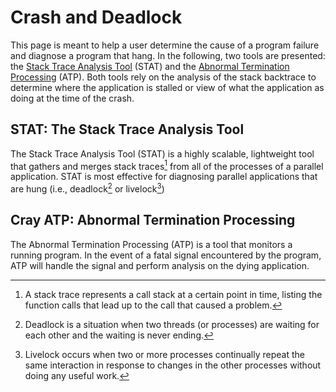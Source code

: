 # Crash and Deadlock

[1]: #stat-the-stack-trace-analysis-tool
[2]: #cray-atp-abnormal-termination-processing

This page is meant to help a user determine the cause of a program failure and 
diagnose a program that hang. In the following, two tools are presented: the
[Stack Trace Analysis Tool][1] (STAT) and the 
[Abnormal Termination Processing][2] (ATP). Both tools rely on the analysis of 
the stack backtrace to determine where the application is stalled or view of 
what the application as doing at the time of the crash.

## STAT: The Stack Trace Analysis Tool

The Stack Trace Analysis Tool (STAT) is a highly scalable, lightweight tool that
gathers and merges stack traces[^1] from all of the processes of a parallel 
application. STAT is most effective for diagnosing parallel applications that 
are hung (i.e., deadlock[^2] or livelock[^3])

## Cray ATP: Abnormal Termination Processing

The Abnormal Termination Processing (ATP) is a tool that monitors a running
program. In the event of a fatal signal encountered by the program, ATP will 
handle the signal and perform analysis on the dying application.

[^1]: A stack trace represents a call stack at a certain point in time, listing
      the function calls that lead up to the call that caused a problem.
[^2]: Deadlock is a situation when two threads (or processes) are waiting for 
      each other and the waiting is never ending.
[^3]: Livelock occurs when two or more processes continually repeat the same 
      interaction in response to changes in the other processes without doing 
      any useful work.
